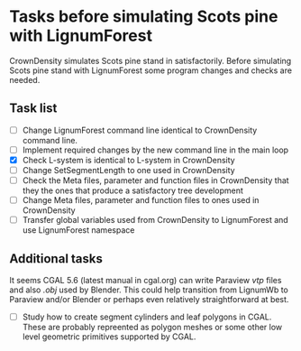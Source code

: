 # Tasks before simulating Scots pine with LignumForest

CrownDensity simulates Scots pine stand in satisfactorily. 
Before simulating Scots pine stand with LignumForest
some program changes and checks are needed.

## Task list
- [ ] Change LignumForest command line identical to CrownDensity command line.
- [ ] Implement required changes by the new command line in the main loop
- [x] Check L-system is identical to L-system in CrownDensity
- [ ] Change SetSegmentLength to one used in CrownDensity
- [ ] Check the Meta files, parameter and function files in CrownDensity
      that they the ones that produce a satisfactory tree development
- [ ] Change Meta files, parameter and function files to ones 
      used in CrownDensity
- [ ] Transfer global variables used from CrownDensity to LignumForest
      and use LignumForest namespace
	  
## Additional tasks

It seems CGAL 5.6 (latest manual in cgal.org) can write 
Paraview *vtp* files and also *.obj* used by Blender. 
This could help transition from LignumWb to Paraview and/or Blender 
or perhaps even relatively straightforward at best.

- [ ] Study how to create segment cylinders and leaf polygons in CGAL.
      These are probably repreented as polygon meshes or some other 
	  low level geometric primitives supported by CGAL.

